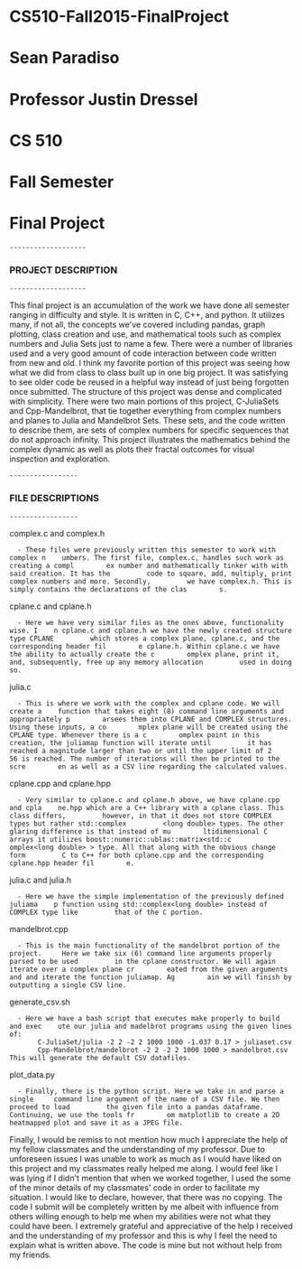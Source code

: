 # CS510-Fall2015-FinalProject

# Sean Paradiso
# Professor Justin Dressel
# CS 510
# Fall Semester
# Final Project

    -------------------
### PROJECT DESCRIPTION ###
    -------------------

   This final project is an accumulation of the work we have done all semester ranging in difficulty and style. It is written in C, C++, and python. It utilizes many, if not all, the concepts we've covered including pandas, graph plotting, class creation and use, and mathematical tools such as complex numbers and Julia Sets just to name a few. There were a number of libraries used and a very good amount of code interaction between code written from new and old.
   I think my favorite portion of this project was seeing how what we did from class to class built up in one big project. It was satisfying to see older code be reused in a helpful way instead of just being forgotten once submitted. The structure of this project was dense and complicated with simplicity.
   There were two main portions of this project, C-JuliaSets and Cpp-Mandelbrot, that tie together everything from complex numbers and planes to Julia and Mandelbrot Sets. These sets, and the code written to describe them, are sets of complex numbers for specific sequences that do not approach infinity. This project illustrates the mathematics behind the complex dynamic as well as plots their fractal outcomes for visual inspection and exploration.


    -----------------
### FILE DESCRIPTIONS ###
    -----------------

   complex.c and complex.h

      - These files were previously written this semester to work with complex n	umbers. The first file, complex.c, handles such work as creating a compl        ex number and mathematically tinker with with said creation. It has the         code to square, add, multiply, print complex numbers and more. Secondly,         we have complex.h. This is simply contains the declarations of the clas        s.

   cplane.c and cplane.h

      - Here we have very similar files as the ones above, functionality wise. I	n cplane.c and cplane.h we have the newly created structure type CPLANE         which stores a complex plane, cplane.c, and the corresponding header fil        e cplane.h. Within cplane.c we have the ability to actually create the c        omplex plane, print it, and, subsequently, free up any memory allocation         used in doing so.

   julia.c

      - This is where we work with the complex and cplane code. We will create a	function that takes eight (8) command line arguments and appropriately p        arsees them into CPLANE and COMPLEX structures. Using these inputs, a co        mplex plane will be created using the CPLANE type. Whenever there is a c        omplex point in this creation, the juliamap function will iterate until         it has reached a magnitude larger than two or until the upper limit of 2        56 is reached. The number of iterations will then be printed to the scre        en as well as a CSV line regarding the calculated values.

   cplane.cpp and cplane.hpp

      - Very similar to cplane.c and cplane.h above, we have cplane.cpp and cpla	ne.hpp which are a C++ library with a cplane class. This class differs,         however, in that it does not store COMPLEX types but rather std::complex         <long double> types. The other glaring difference is that instead of mu        ltidimensional C arrays it utilizes boost::numeric::ublas::matrix<std::c        omplex<long double> > type. All that along with the obvious change form         C to C++ for both cplane.cpp and the corresponding cplane.hpp header fil        e.

   julia.c and julia.h

      - Here we have the simple implementation of the previously defined juliama	p function using std::complex<long double> instead of COMPLEX type like         that of the C portion.

   mandelbrot.cpp

      - This is the main functionality of the mandelbrot portion of the project.	 Here we take six (6) command line arguments properly parsed to be used         in the cplane constructor. We will again iterate over a complex plane cr        eated from the given arguments and and iterate the function juliamap. Ag        ain we will finish by outputting a single CSV line.

   generate_csv.sh

      - Here we have a bash script that executes make properly to build and exec	ute our julia and madelbrot programs using the given lines of:
      	   C-JuliaSet/julia -2 2 -2 2 1000 1000 -1.037 0.17 > juliaset.csv
           Cpp-Mandelbrot/mandelbrot -2 2 -2 2 1000 1000 > mandelbrot.csv
	This will generate the default CSV datafiles.

   plot_data.py

      - Finally, there is the python script. Here we take in and parse a single		command line argument of the name of a CSV file. We then proceed to load         the given file into a pandas dataframe. Continuing, we use the tools fr        om matplotlib to create a 2D heatmapped plot and save it as a JPEG file.


  Finally, I would be remiss to not mention how much I appreciate the help of my fellow classmates and the understanding of my professor. Due to unforeseen issues I was unable to work as much as I would have liked on this project and my classmates really helped me along. I would feel like I was lying if I didn't mention that when we worked together, I used the some of the minor details of my classmates' code in order to facilitate my situation. I would like to declare, however, that there was no copying. The code I submit will be completely written by me albeit with influence from others willing enough to help me when my abilities were not what they could have been. I extremely grateful and appreciative of the help I received and the understanding of my professor and this is why I feel the need to explain what is written above. The code is mine but not without help from my friends.